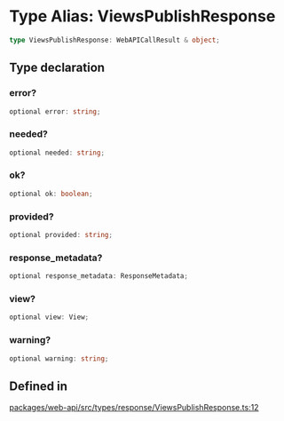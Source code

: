 # Type Alias: ViewsPublishResponse

```ts
type ViewsPublishResponse: WebAPICallResult & object;
```

## Type declaration

### error?

```ts
optional error: string;
```

### needed?

```ts
optional needed: string;
```

### ok?

```ts
optional ok: boolean;
```

### provided?

```ts
optional provided: string;
```

### response\_metadata?

```ts
optional response_metadata: ResponseMetadata;
```

### view?

```ts
optional view: View;
```

### warning?

```ts
optional warning: string;
```

## Defined in

[packages/web-api/src/types/response/ViewsPublishResponse.ts:12](https://github.com/slackapi/node-slack-sdk/blob/main/packages/web-api/src/types/response/ViewsPublishResponse.ts#L12)
